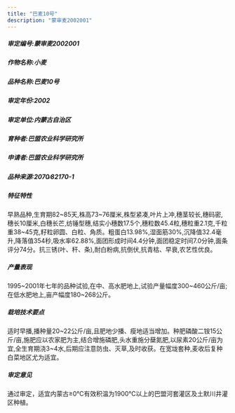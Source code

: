 ```yaml
---
title: "巴麦10号"
description: "蒙审麦2002001"
---
```

##### 审定编号:蒙审麦2002001

##### 作物名称:小麦

##### 品种名称:巴麦10号

##### 审定年份:2002

##### 审定单位:内蒙古自治区

##### 育种者:巴盟农业科学研究所

##### 申请者:巴盟农业科学研究所

##### 品种来源:2070∕82170-1

##### 特征特性
早熟品种,生育期82~85天,株高73~76厘米,株型紧凑,叶片上冲,穗茎较长,穗码密,穗长10厘米,白穗长芒,纺锤型穗,结实小穗数17.5个,穗粒数45.4粒,穗粒重2.1克,千粒重38~45克,籽粒卵圆、白粒、角质。粗蛋白13.98%,湿面筋30%,沉降值32.4毫升,降落值354秒,吸水率62.88%,面团形成时间4.4分钟,面团稳定时间7.0分钟,面条评分74分。抗三锈(叶、秆、条),耐白粉病,抗倒伏,抗青枯、早衰,农艺性优良。

##### 产量表现
1995~2001年七年的品种试验,在中、高水肥地上,试验产量幅度300~460公斤/亩;在低水肥地上,亩产幅度180~268公斤。

##### 栽培技术要点
适时早播,播种量20~22公斤/亩,且肥地少播、瘦地适当增加。种肥磷酸二铵15公斤/亩,施肥应以农家肥为主,结合增施磷肥,头水重施分蘖氮肥,以尿素20公斤/亩为宜,全生育期浇3~4水,后期应注意防虫、灭草,及时收获。在宽垅套种,麦收后复种白菜地区尤为适宜。

##### 审定意见
通过审定，适宜内蒙古≥0℃有效积温为1900℃以上的巴盟河套灌区及土默川井灌区种植。
